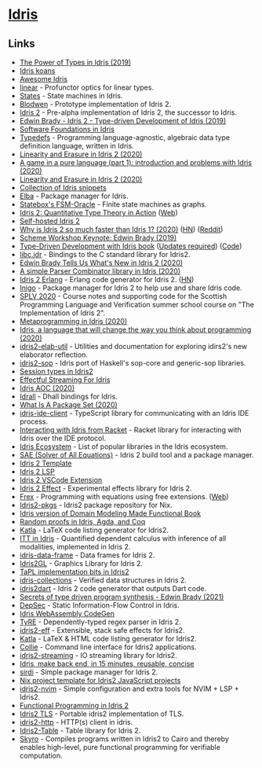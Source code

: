 # [Idris](https://www.idris-lang.org/)

## Links

- [The Power of Types in Idris (2019)](https://www.azavea.com/blog/2019/03/11/the-power-of-types-in-idris/)
- [Idris koans](https://github.com/idris-hackers/idris-koans)
- [Awesome Idris](https://github.com/joaomilho/awesome-idris)
- [linear](https://github.com/vmchale/linear) - Profunctor optics for linear types.
- [States](https://github.com/edwinb/States) - State machines in Idris.
- [Blodwen](https://github.com/edwinb/Blodwen) - Prototype implementation of Idris 2.
- [Idris 2](https://github.com/edwinb/Idris2) - Pre-alpha implementation of Idris 2, the successor to Idris.
- [Edwin Brady - Idris 2 - Type-driven Development of Idris (2019)](https://www.youtube.com/watch?v=DRq2NgeFcO0)
- [Software Foundations in Idris](https://github.com/idris-hackers/software-foundations)
- [Typedefs](https://github.com/typedefs/typedefs) - Programming language-agnostic, algebraic data type definition language, written in Idris.
- [Linearity and Erasure in Idris 2 (2020)](https://www.type-driven.org.uk/edwinb/linearity-and-erasure-in-idris-2.html)
- [A game in a pure language (part 1): introduction and problems with Idris (2020)](https://flowing.systems/2020/01/13/a-game-in-a-pure-language-part-1-introduction-and-problems-with-idris.html)
- [Linearity and Erasure in Idris 2 (2020)](https://www.type-driven.org.uk/edwinb/linearity-and-erasure-in-idris-2.html)
- [Collection of Idris snippets](https://github.com/palladin/idris-snippets)
- [Elba](https://github.com/elba/elba) - Package manager for Idris.
- [Statebox's FSM-Oracle](https://github.com/statebox/fsm-oracle) - Finite state machines as graphs.
- [Idris 2: Quantitative Type Theory in Action](https://www.type-driven.org.uk/edwinb/papers/idris2.pdf) ([Web](https://www.type-driven.org.uk/edwinb/idris-2-quantitative-type-theory-in-action.html))
- [Self-hosted Idris 2](https://github.com/edwinb/Idris2-SH)
- [Why is Idris 2 so much faster than Idris 1? (2020)](https://www.type-driven.org.uk/edwinb/why-is-idris-2-so-much-faster-than-idris-1.html) ([HN](https://news.ycombinator.com/item?id=23304081)) ([Reddit](https://www.reddit.com/r/dependent_types/comments/gqh74h/why_is_idris_2_so_much_faster_than_idris_1/))
- [Scheme Workshop Keynote: Edwin Brady (2019)](https://www.youtube.com/watch?v=h9YAOaBWuIk)
- [Type-Driven Development with Idris book](https://www.manning.com/books/type-driven-development-with-idris) ([Updates required](https://idris2.readthedocs.io/en/latest/typedd/typedd.html)) ([Code](https://github.com/JonathanLorimer/tdd-with-idris2))
- [libc.idr](https://github.com/Hirrolot/libc.idr) - Bindings to the C standard library for Idris2.
- [Edwin Brady Tells Us What's New in Idris 2 (2020)](https://www.youtube.com/watch?v=nbClauMCeds)
- [A simple Parser Combinator library in Idris (2020)](https://timmyjose.github.io/docs/2020-09-19-parser-combinator-library-idris)
- [Idris 2 Erlang](https:/Idris2-Erlang/github.com/chrrasmussen/Idris2-Erlang) - Erlang code generator for Idris 2. ([HN](https://news.ycombinator.com/item?id=24620090))
- [Inigo](https://github.com/hayesgm/inigo) - Package manager for Idris 2 to help use and share Idris code.
- [SPLV 2020](https://github.com/edwinb/SPLV20) - Course notes and supporting code for the Scottish Programming Language and Verification summer school course on "The Implementation of Idris 2".
- [Metaprogramming in Idris (2020)](https://core.ac.uk/download/pdf/50528385.pdf)
- [Idris, a language that will change the way you think about programming (2020)](https://crufter.com/idris-a-language-that-will-change-the-way-you-think-about-programming)
- [idris2-elab-util](https://github.com/stefan-hoeck/idris2-elab-util) - Utilities and documentation for exploring idirs2's new elaborator reflection.
- [idris2-sop](https://github.com/stefan-hoeck/idris2-sop) - Idris port of Haskell's sop-core and generic-sop libraries.
- [Session types in Idris2](https://github.com/wenkokke/idris-sesh)
- [Effectful Streaming For Idris](https://github.com/MarcelineVQ/idris2-streaming)
- [Idris AOC (2020)](https://github.com/JoeyEremondi/aoc-2020-idris)
- [Idrall](https://github.com/alexhumphreys/idrall) - Dhall bindings for Idris.
- [What Is A Package Set (2020)](https://alexhumphreys.github.io/2020/12/03/what-is-a-package-set.html)
- [idris-ide-client](https://github.com/meraymond2/idris-ide-client) - TypeScript library for communicating with an Idris IDE process.
- [Interacting with Idris from Racket](https://github.com/david-christiansen/idris-interaction.rkt) - Racket library for interacting with Idris over the IDE protocol.
- [Idris Ecosystem](https://github.com/xgrommx/idris-ecosystem) - List of popular libraries in the Idris ecosystem.
- [SAE (Solver of All Equations)](https://github.com/DoctorRyner/sae) - Idris 2 build tool and a package manager.
- [Idris 2 Template](https://github.com/alexhumphreys/hello-idris2)
- [Idris 2 LSP](https://github.com/idris-community/idris2-lsp)
- [Idris 2 VSCode Extension](https://github.com/bamboo/idris2-lsp-vscode)
- [Idris 2 Effect](https://github.com/Russoul/Idris2-Effect) - Experimental effects library for Idris 2.
- [Frex](https://github.com/frex-project/idris-frex) - Programming with equations using free extensions. ([Web](https://www.cl.cam.ac.uk/~jdy22/projects/frex/))
- [Idris2-pkgs](https://github.com/claymager/idris2-pkgs) - Idris2 package repository for Nix.
- [Idris version of Domain Modeling Made Functional Book](https://github.com/andorp/order-taking)
- [Random proofs in Idris, Agda, and Coq](https://github.com/ionathanch/scraps)
- [Katla](https://github.com/ohad/katla) - LaTeX code listing generator for Idris2.
- [ITT in Idris](https://github.com/ziman/itt-idris) - Quantified dependent calculus with inference of all modalities, implemented in Idris 2.
- [idris-data-frame](https://github.com/ziman/idris-data-frame) - Data frames for Idris 2.
- [Idris2GL](https://github.com/ECburx/Idris2GL) - Graphics Library for Idris 2.
- [TaPL implementation bits in Idris2](https://github.com/andorp/TaPL)
- [idris-collections](https://github.com/polendri/idris-collections) - Verified data structures in Idris 2.
- [idris2dart](https://github.com/bamboo/idris2dart) - Idris 2 code generator that outputs Dart code.
- [Secrets of type driven program synthesis - Edwin Brady (2021)](https://www.youtube.com/watch?v=E7uSsL8r_mU)
- [DepSec](https://github.com/simongregersen/DepSec) - Static Information-Flow Control in Idris.
- [Idris WebAssembly CodeGen](https://github.com/SPY/idris-codegen-wasm)
- [TyRE](https://github.com/kasiaMarek/TyRE) - Dependently-typed regex parser in Idris 2.
- [idris2-eff](https://github.com/stefan-hoeck/idris2-eff) - Extensible, stack safe effects for Idris2.
- [Katla](https://github.com/idris-community/katla) - LaTeX & HTML code listing generator for Idris2.
- [Collie](https://github.com/ohad/collie) - Command line interface for Idris2 applications.
- [idris2-streaming](https://github.com/stefan-hoeck/idris2-streaming) - IO streaming library for Idris2.
- [Idris, make back end, in 15 minutes, reusable, concise](https://github.com/thautwarm/Quick-Backend)
- [sirdi](https://github.com/eayus/sirdi) - Simple package manager for Idris 2.
- [Nix project template for Idris2 JavaScript projects](https://github.com/srid/idris-js-template)
- [idris2-nvim](https://github.com/ShinKage/idris2-nvim) - Simple configuration and extra tools for NVIM + LSP + Idris2.
- [Functional Programming in Idris 2](https://github.com/stefan-hoeck/idris2-tutorial)
- [Idris2 TLS](https://github.com/octeep/idris2-tls) - Portable idris2 implementation of TLS.
- [idris2-http](https://github.com/octeep/idris2-http) - HTTP(s) client in idris.
- [Idris2-Table](https://github.com/madman-bob/idris2-table) - Table library for Idris 2.
- [Skyro](https://github.com/skyro-compiler/skyro) - Compiles programs written in Idris2 to Cairo and thereby enables high-level, pure functional programming for verifiable computation.